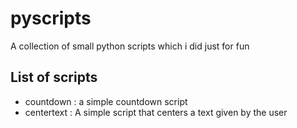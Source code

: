 # pyscripts
A collection of small python scripts which i did just for fun

## List of scripts
* countdown : a simple countdown script
* centertext : A simple script that centers a text given by the user
